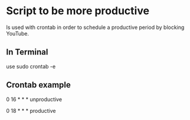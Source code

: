 # Script to be more productive
Is used with crontab in order to schedule a productive period by blocking YouTube.

## In Terminal
use sudo crontab -e

## Crontab example
0 16 * * * unproductive

0 18 * * * productive

